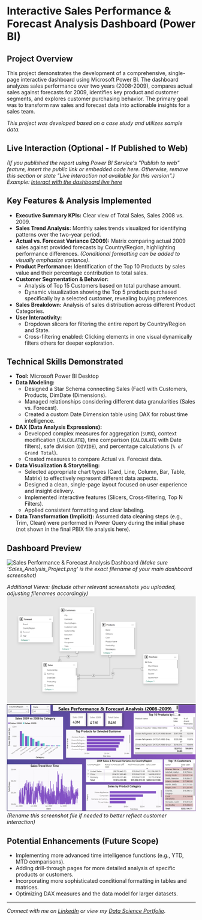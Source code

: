 # Interactive Sales Performance & Forecast Analysis Dashboard (Power BI)

## Project Overview

This project demonstrates the development of a comprehensive, single-page interactive dashboard using Microsoft Power BI. The dashboard analyzes sales performance over two years (2008-2009), compares actual sales against forecasts for 2009, identifies key product and customer segments, and explores customer purchasing behavior. The primary goal was to transform raw sales and forecast data into actionable insights for a sales team.

*This project was developed based on a case study and utilizes sample data.*

## Live Interaction (Optional - If Published to Web)
*(If you published the report using Power BI Service's "Publish to web" feature, insert the public link or embedded code here. Otherwise, remove this section or state "Live interaction not available for this version".)*
*Example:*
*[Interact with the dashboard live here](Your_Publish_To_Web_Link)*

## Key Features & Analysis Implemented

*   **Executive Summary KPIs:** Clear view of Total Sales, Sales 2008 vs. 2009.
*   **Sales Trend Analysis:** Monthly sales trends visualized for identifying patterns over the two-year period.
*   **Actual vs. Forecast Variance (2009):** Matrix comparing actual 2009 sales against provided forecasts by Country/Region, highlighting performance differences. *(Conditional formatting can be added to visually emphasize variance)*.
*   **Product Performance:** Identification of the Top 10 Products by sales value and their percentage contribution to total sales.
*   **Customer Segmentation & Behavior:**
    *   Analysis of Top 15 Customers based on total purchase amount.
    *   Dynamic visualization showing the Top 5 products purchased specifically by a selected customer, revealing buying preferences.
*   **Sales Breakdown:** Analysis of sales distribution across different Product Categories.
*   **User Interactivity:**
    *   Dropdown slicers for filtering the entire report by Country/Region and State.
    *   Cross-filtering enabled: Clicking elements in one visual dynamically filters others for deeper exploration.

## Technical Skills Demonstrated

*   **Tool:** Microsoft Power BI Desktop
*   **Data Modeling:**
    *   Designed a Star Schema connecting Sales (Fact) with Customers, Products, DimDate (Dimensions).
    *   Managed relationships considering different data granularities (Sales vs. Forecast).
    *   Created a custom Date Dimension table using DAX for robust time intelligence.
*   **DAX (Data Analysis Expressions):**
    *   Developed complex measures for aggregation (`SUMX`), context modification (`CALCULATE`), time comparison (`CALCULATE` with Date filters), safe division (`DIVIDE`), and percentage calculations (`% of Grand Total`).
    *   Created measures to compare Actual vs. Forecast data.
*   **Data Visualization & Storytelling:**
    *   Selected appropriate chart types (Card, Line, Column, Bar, Table, Matrix) to effectively represent different data aspects.
    *   Designed a clean, single-page layout focused on user experience and insight delivery.
    *   Implemented interactive features (Slicers, Cross-filtering, Top N Filters).
    *   Applied consistent formatting and clear labeling.
*   **Data Transformation (Implicit):** Assumed data cleaning steps (e.g., Trim, Clean) were performed in Power Query during the initial phase (not shown in the final PBIX file analysis here).

## Dashboard Preview

![Sales Performance & Forecast Analysis Dashboard](Sales_Analysis_Project.png)
*(Make sure 'Sales_Analysis_Project.png' is the exact filename of your main dashboard screenshot)*

*Additional Views:*
*(Include other relevant screenshots you uploaded, adjusting filenames accordingly)*
![Data Model Schema](The%20final%20schema%20of%20the%20data.png)
![Top Products for Selected Customer Interaction](PowerBI-Sales-Analysis-Project.png) *(Rename this screenshot file if needed to better reflect customer interaction)*

## Potential Enhancements (Future Scope)

*   Implementing more advanced time intelligence functions (e.g., YTD, MTD comparisons).
*   Adding drill-through pages for more detailed analysis of specific products or customers.
*   Incorporating more sophisticated conditional formatting in tables and matrices.
*   Optimizing DAX measures and the data model for larger datasets.

---

*Connect with me on [LinkedIn](https://www.linkedin.com/in/emad-ali-emad-886647199/) or view my [Data Science Portfolio](https://www.datascienceportfol.io/emadaliemad375).*
